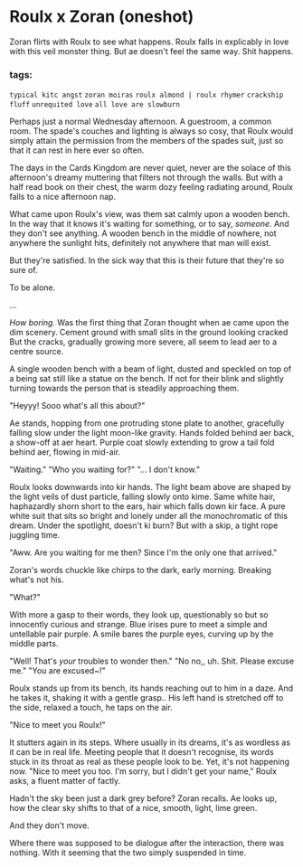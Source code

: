 # Roulx x Zoran (oneshot)

Zoran flirts with Roulx to see what happens. Roulx falls in explicably in love with this veil monster thing. But ae doesn't feel the same way. Shit happens. 

### tags:
`typical kitc angst` `zoran moiras` `roulx almond | roulx rhymer` `crackship` `fluff` `unrequited love` `all love are slowburn`

Perhaps just a normal Wednesday afternoon. 
A guestroom, a common room. The spade's couches and lighting is always so cosy, that Roulx would simply attain the permission from the members of the spades suit, just so that it can rest in here ever so often.

The days in the Cards Kingdom are never quiet, never are the solace of this afternoon's dreamy muttering that filters not through the walls.  But with a half read book on their chest, the warm dozy feeling radiating around, Roulx falls to a nice afternoon nap.

What came upon Roulx's view, was them sat calmly upon a wooden bench. In the way that it knows it's waiting for something, or to say, *someone*. And they don't see anything. A wooden bench in the middle of nowhere, not anywhere the sunlight hits, definitely not anywhere that man will exist. 

But they're satisfied. In the sick way that this is their future that they're so sure of. 

To be alone.

...

*How boring.* 
Was the first thing that Zoran thought when ae came upon the dim scenery. Cement ground with small slits in the ground looking cracked But the cracks, gradually growing more severe, all seem to lead aer to a centre source. 

A single wooden bench with a beam of light, dusted and speckled on top of a being sat still like a statue on the bench. If not for their blink and slightly turning towards the person that is steadily approaching them. 

"Heyyy! Sooo what's all this about?"

Ae stands, hopping from one protruding stone plate to another, gracefully falling slow under the light moon-like gravity. Hands folded behind aer back, a show-off at aer heart. Purple coat slowly extending to grow a tail fold behind aer, flowing in mid-air. 

"Waiting."
"Who you waiting for?"
"... I don't know."

Roulx looks downwards into kir hands. The light beam above are shaped by the light veils of dust particle, falling slowly onto kime. Same white hair, haphazardly shorn short to the ears, hair which falls down kir face. A pure white suit that sits so bright and lonely under all the monochromatic of this dream. Under the spotlight, doesn't ki burn? But with a skip, a tight rope juggling time.

"Aww. Are you waiting for me then? Since I'm the only one that arrived."

Zoran's words chuckle like chirps to the dark, early morning. Breaking what's not his.

"What?"

With more a gasp to their words, they look up, questionably so but so innocently curious and strange. Blue irises pure to meet a simple and untellable pair purple. A smile bares the purple eyes, curving up by the middle parts. 

"Well! That's *your* troubles to wonder then."
"No no,, uh. Shit. Please excuse me."
"You are excused~!"

Roulx stands up from its bench, its hands reaching out to him in a daze. And he takes it, shaking it with a gentle grasp.. His left hand is stretched off to the side, relaxed a touch, he taps on the air.

"Nice to meet you Roulx!"

It stutters again in its steps. Where usually in its dreams, it's as wordless as it can be in real life. Meeting people that it doesn't recognise, its words stuck in its throat as real as these people look to be. Yet, it's not happening now. 
"Nice to meet you too. I'm sorry, but I didn't get your name," Roulx asks, a fluent matter of factly.

Hadn't the sky been just a dark grey before? Zoran recalls. Ae looks up, how the clear sky shifts to that of a nice, smooth, light, lime green. 

And they don't move. 

Where there was supposed to be dialogue after the interaction, there was nothing. With it seeming that the two simply suspended in time. 

